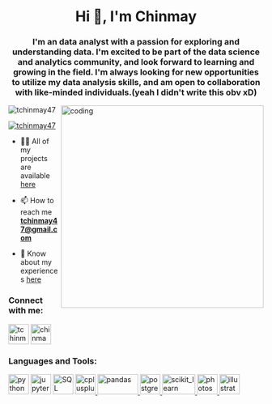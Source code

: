 <h1 align="center">Hi 👋, I'm Chinmay</h1>
<h3 align="center">I'm an  data analyst with a passion for exploring and understanding data. I'm excited to be part of the data science and analytics community, and look forward to learning and growing in the field. I'm always looking for new opportunities to utilize my data analysis skills, and am open to collaboration with like-minded individuals.(yeah I didn't write this obv xD)</h3>

<img align="right" alt="coding" width="400" src="https://media.giphy.com/media/VJovr7xzRFu7SgBFrf/giphy.gif">

<p align="left"> <img src="https://komarev.com/ghpvc/?username=tchinmay47&label=Profile%20views&color=0e75b6&style=flat" alt="tchinmay47" /> </p>

<p align="left"> <a href="https://twitter.com/tchinmay47" target="blank"><img src="https://img.shields.io/twitter/follow/tchinmay47?logo=twitter&style=for-the-badge" alt="tchinmay47" /></a> </p>

- 👨‍💻 All of my projects are available <a href="https://drive.google.com/file/d/1J86JjpgSbnAc9IYTsXIHEIh5CpyeC962/view?usp=share_link" target="blank">here</a>

- 📫 How to reach me **tchinmay47@gmail.com**

- 📄 Know about my experiences <a href="https://drive.google.com/file/d/1J86JjpgSbnAc9IYTsXIHEIh5CpyeC962/view?usp=share_link" target="blank">here</a>

<h3 align="left">Connect with me:</h3>
<p align="left">
<a href="https://twitter.com/tchinmay47" target="blank"><img align="center" src="https://iili.io/HfCeRWu.png" alt="tchinmay47" height="40" width="40" /></a>
<a href="https://linkedin.com/in/chinmaytanawade" target="blank"><img align="center" src="https://cdn-icons-png.flaticon.com/512/145/145807.png" alt="chinmaytanawade" height="40" width="40" /></a>
</p>

<h3 align="left">Languages and Tools:</h3>
<p align="left"> <a href="https://www.python.org" target="_blank" rel="noreferrer"> <img src="https://iili.io/HfCXEOu.md.png" alt="python" width="40" height="40"/></a>
<a href="https://jupyter.org" target="_blank" rel="noreferrer"> <img src="https://iili.io/HKtOSov.md.png" alt="jupyter notebook" width="40" height="40"/></a>
<a href="https://www.w3schools.com/sql" target="_blank" rel="noreferrer"> <img src="https://iili.io/HKtUkNt.png" alt="SQL" width="40" height="40"/></a>
<a href="https://www.w3schools.com/cpp/" target="_blank" rel="noreferrer"> <img src="https://upload.wikimedia.org/wikipedia/commons/thumb/1/18/ISO_C%2B%2B_Logo.svg/800px-ISO_C%2B%2B_Logo.svg.png" alt="cplusplus" width="40" height="40"/> </a> 
<a href="https://pandas.pydata.org/" target="_blank" rel="noreferrer"> <img src="https://upload.wikimedia.org/wikipedia/commons/thumb/e/ed/Pandas_logo.svg/1200px-Pandas_logo.svg.png" alt="pandas" width="80" height="40"/> </a> 
<a href="https://www.postgresql.org" target="_blank" rel="noreferrer"> <img src="https://images.g2crowd.com/uploads/product/image/large_detail/large_detail_251be2af3ae607c45c14e816eaa1cf41/postgresql.png" alt="postgresql" width="40" height="40"/> </a>  
<a href="https://scikit-learn.org/" target="_blank" rel="noreferrer"> <img src="https://upload.wikimedia.org/wikipedia/commons/thumb/0/05/Scikit_learn_logo_small.svg/2560px-Scikit_learn_logo_small.svg.png" alt="scikit_learn" width="65" height="40"/> </a> 
<a href="https://www.photoshop.com/en" target="_blank" rel="noreferrer"> <img src="https://upload.wikimedia.org/wikipedia/commons/thumb/a/af/Adobe_Photoshop_CC_icon.svg/640px-Adobe_Photoshop_CC_icon.svg.png" alt="photoshop" width="40" height="40"/> </a> 
<a href="https://www.adobe.com/in/products/illustrator.html" target="_blank" rel="noreferrer"> <img src="https://www.vectorlogo.zone/logos/adobe_illustrator/adobe_illustrator-icon.svg" alt="illustrator" width="40" height="40"/> </a>



  </p>

